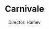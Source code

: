 ---
layout: sello
title: Carnivale
directorSello: Hamev
logoSello:
subtitle: 'Director: Hamev'
generoSello: Terror
---
